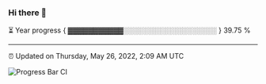 ### Hi there 👋

⏳ Year progress { ▓▓▓▓▓▓▓▓▓▓▓░░░░░░░░░░░░░░░░░░░ } 39.75 %

---

⏰ Updated on Thursday, May 26, 2022, 2:09 AM UTC

![Progress Bar CI](https://github.com/arthurbuhl/arthurbuhl/workflows/Progress%20Bar%20CI/badge.svg)
